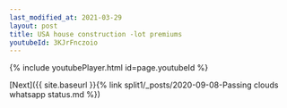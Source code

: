 ```yaml
---
last_modified_at: 2021-03-29
layout: post
title: USA house construction -lot premiums
youtubeId: 3KJrFnczoio
---
```


{% include youtubePlayer.html id=page.youtubeId %}

[Next]({{ site.baseurl }}{% link split1/_posts/2020-09-08-Passing clouds whatsapp status.md %})
